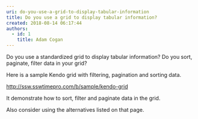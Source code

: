 ```yaml
---
uri: do-you-use-a-grid-to-display-tabular-information
title: Do you use a grid to display tabular information?
created: 2018-08-14 06:17:44
authors:
  - id: 1
    title: Adam Cogan
---
```





<span class='intro'> Do you use a standardized grid to display tabular information? Do you sort, paginate, filter data in your grid?<br> </span>

<p>​Here is a sample Kendo grid with filtering, pagination and sorting data.<br></p><p><a href="http&#58;//ssw.sswtimepro.com/b/sample/kendo-grid">http&#58;//ssw.sswtimepro.com/b/sample/kendo-grid</a><br></p><p>It demonstrate how to sort, filter and paginate data in the grid.</p><p>Also consider using the alternatives listed on that page.<br><br></p><p><br></p><p><br><br></p>


